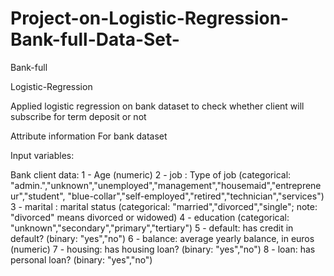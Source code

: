 # Project-on-Logistic-Regression-Bank-full-Data-Set-
Bank-full

Logistic-Regression

Applied logistic regression on bank dataset to check whether client will subscribe for term deposit or not

Attribute information For bank dataset

Input variables:

Bank client data: 1 - Age (numeric) 2 - job : Type of job (categorical: "admin.","unknown","unemployed","management","housemaid","entrepreneur","student", "blue-collar","self-employed","retired","technician","services") 3 - marital : marital status (categorical: "married","divorced","single"; note: "divorced" means divorced or widowed) 4 - education (categorical: "unknown","secondary","primary","tertiary") 5 - default: has credit in default? (binary: "yes","no") 6 - balance: average yearly balance, in euros (numeric) 7 - housing: has housing loan? (binary: "yes","no") 8 - loan: has personal loan? (binary: "yes","no")
